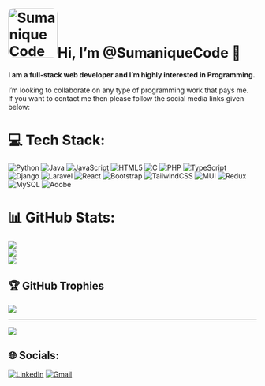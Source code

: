 <h1><img src="https://avatars.githubusercontent.com/u/113495119?v=4" alt="SumaniqueCode" style="height: 100px; width: 100px; border-radius: 10px;" />Hi, I’m @SumaniqueCode 👋</h1>
<p>
    <b>I am a full-stack web developer and I’m highly interested in Programming.</b>
</p>
<!--
<table>
    <b style="text-decoration: underline;">My expertise are: </b>
    <tbody>
        <tr>
            <th colspan="3" align="left">HTML</th>
        </tr>
        <tr>
            <th rowspan="2">CSS</th>
            <th>┏━━━━━━━━━━━━━━━➤</th>
            <th>TAILWIND</th>
        </tr>
        <tr>
            <th>┗━━━━━━━━━━━━━━━➤</th>
            <th>BOOTSTRAP</th>
        </tr>
        <tr>
            <th>PHP</th>
            <th>━━━━━━━━━━━━━━━━➤</th>
            <th>LARAVEL</th>
        </tr>
        <tr>
            <th rowspan="2">JavaScript</th>
            <th>━━━━━━━━━━━━━━━━➤</th>
            <th>REACT JS</th>
        </tr>
        <tr>
            <th>━━━━━━━━━━━━━━━━➤</th>
            <th>VUE JS</th>
        </tr>
        <tr>
            <th colspan="3" align="left">MYSQL</th>
        </tr>
        <tr>
            <th colspan="3" align="left">C Programming</th>
        </tr>
        <tr>
            <th colspan="3" align="left">Java</th>
        </tr>
        <tr>
            <th colspan="3" align="left">PYTHON</th>
        </tr>
    </tbody>
</table>
    -->
<p>
    I’m looking to collaborate on any type of programming work that pays me.<br>
    If you want to contact me then please follow the social media links given below:
</p>


# 💻 Tech Stack:
![Python](https://img.shields.io/badge/python-3670A0?style=for-the-badge&logo=python&logoColor=ffdd54) ![Java](https://img.shields.io/badge/java-%23ED8B00.svg?style=for-the-badge&logo=openjdk&logoColor=white) ![JavaScript](https://img.shields.io/badge/javascript-%23323330.svg?style=for-the-badge&logo=javascript&logoColor=%23F7DF1E) ![HTML5](https://img.shields.io/badge/html5-%23E34F26.svg?style=for-the-badge&logo=html5&logoColor=white) ![C](https://img.shields.io/badge/c-%2300599C.svg?style=for-the-badge&logo=c&logfaoColor=white) ![PHP](https://img.shields.io/badge/php-%23777BB4.svg?style=for-the-badge&logo=php&logoColor=white) ![TypeScript](https://img.shields.io/badge/typescript-%23007ACC.svg?style=for-the-badge&logo=typescript&logoColor=white) ![Django](https://img.shields.io/badge/django-%23092E20.svg?style=for-the-badge&logo=django&logoColor=white) ![Laravel](https://img.shields.io/badge/laravel-%23FF2D20.svg?style=for-the-badge&logo=laravel&logoColor=white) ![React](https://img.shields.io/badge/react-%2320232a.svg?style=for-the-badge&logo=react&logoColor=%2361DAFB) ![Bootstrap](https://img.shields.io/badge/bootstrap-%238511FA.svg?style=for-the-badge&logo=bootstrap&logoColor=white) ![TailwindCSS](https://img.shields.io/badge/tailwindcss-%2338B2AC.svg?style=for-the-badge&logo=tailwind-css&logoColor=white) 
![MUI](https://img.shields.io/badge/MUI-%23FF0000.svg?style=for-the-badge&logo=MUI&logoColor=white)
![Redux](https://img.shields.io/badge/redux-%23593d88.svg?style=for-the-badge&logo=redux&logoColor=white) ![MySQL](https://img.shields.io/badge/mysql-4479A1.svg?style=for-the-badge&logo=mysql&logoColor=white) ![Adobe](https://img.shields.io/badge/adobe-%23FF0000.svg?style=for-the-badge&logo=adobe&logoColor=white)
# 📊 GitHub Stats:
![](https://github-readme-stats.vercel.app/api?username=sumaniquecode&theme=city_light&hide_border=false&include_all_commits=false&count_private=true)<br/>
![](https://github-readme-streak-stats.herokuapp.com/?user=sumaniquecode&theme=city_light&hide_border=false)<br/>
![](https://github-readme-stats.vercel.app/api/top-langs/?username=sumaniquecode&theme=city_light&hide_border=false&include_all_commits=true&count_private=true&layout=compact)

## 🏆 GitHub Trophies
![](https://github-profile-trophy.vercel.app/?username=sumaniquecode&theme=city_light&no-frame=false&no-bg=true&margin-w=4)

---
[![](https://visitcount.itsvg.in/api?id=sumaniquecode&icon=0&color=0)](https://visitcount.itsvg.in)

## 🌐 Socials:
[![LinkedIn](https://img.shields.io/badge/LinkedIn-%230077B5.svg?logo=linkedin&logoColor=white)](https://linkedin.com/in/suman-regmi-0b2440244) 
<a target="_blank" href="mailto:helpmeforhelp@gmail.com" target="_blank">
    ![Gmail](https://img.shields.io/badge/Gmail-%230077B5.svg?logo=gmail&logoColor=white)
</a>
